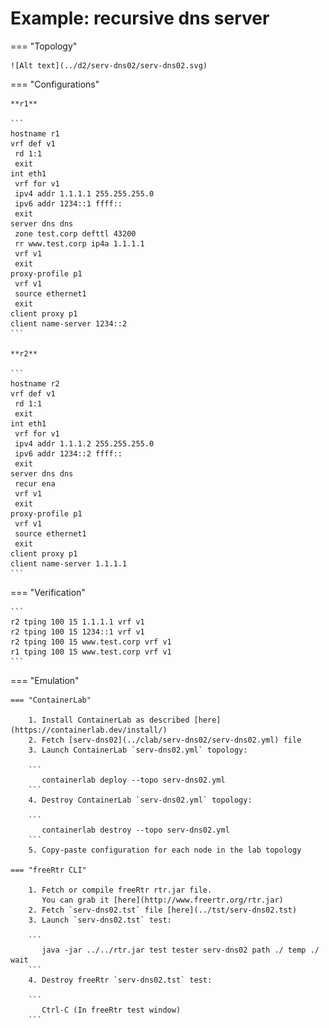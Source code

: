 # Example: recursive dns server

=== "Topology"

    ![Alt text](../d2/serv-dns02/serv-dns02.svg)

=== "Configurations"

    **r1**

    ```
    hostname r1
    vrf def v1
     rd 1:1
     exit
    int eth1
     vrf for v1
     ipv4 addr 1.1.1.1 255.255.255.0
     ipv6 addr 1234::1 ffff::
     exit
    server dns dns
     zone test.corp defttl 43200
     rr www.test.corp ip4a 1.1.1.1
     vrf v1
     exit
    proxy-profile p1
     vrf v1
     source ethernet1
     exit
    client proxy p1
    client name-server 1234::2
    ```

    **r2**

    ```
    hostname r2
    vrf def v1
     rd 1:1
     exit
    int eth1
     vrf for v1
     ipv4 addr 1.1.1.2 255.255.255.0
     ipv6 addr 1234::2 ffff::
     exit
    server dns dns
     recur ena
     vrf v1
     exit
    proxy-profile p1
     vrf v1
     source ethernet1
     exit
    client proxy p1
    client name-server 1.1.1.1
    ```

=== "Verification"

    ```
    r2 tping 100 15 1.1.1.1 vrf v1
    r2 tping 100 15 1234::1 vrf v1
    r2 tping 100 15 www.test.corp vrf v1
    r1 tping 100 15 www.test.corp vrf v1
    ```

=== "Emulation"

    === "ContainerLab"

        1. Install ContainerLab as described [here](https://containerlab.dev/install/)  
        2. Fetch [serv-dns02](../clab/serv-dns02/serv-dns02.yml) file  
        3. Launch ContainerLab `serv-dns02.yml` topology:  

        ```
           containerlab deploy --topo serv-dns02.yml  
        ```
        4. Destroy ContainerLab `serv-dns02.yml` topology:  

        ```
           containerlab destroy --topo serv-dns02.yml  
        ```
        5. Copy-paste configuration for each node in the lab topology

    === "freeRtr CLI"

        1. Fetch or compile freeRtr rtr.jar file.  
           You can grab it [here](http://www.freertr.org/rtr.jar)  
        2. Fetch `serv-dns02.tst` file [here](../tst/serv-dns02.tst)  
        3. Launch `serv-dns02.tst` test:  

        ```
           java -jar ../../rtr.jar test tester serv-dns02 path ./ temp ./ wait
        ```
        4. Destroy freeRtr `serv-dns02.tst` test:  

        ```
           Ctrl-C (In freeRtr test window)
        ```

